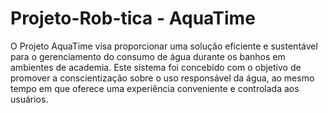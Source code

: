 # Projeto-Rob-tica - AquaTime
O Projeto AquaTime visa proporcionar uma solução eficiente e sustentável para o gerenciamento do consumo de água durante os banhos em ambientes de academia. Este sistema foi concebido com o objetivo de promover a conscientização sobre o uso responsável da água, ao mesmo tempo em que oferece uma experiência conveniente e controlada aos usuários.
